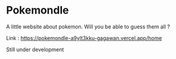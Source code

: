 # Pokemondle

A little website about pokemon. Will you be able to guess them all ? 

Link : https://pokemondle-a9ylt3kku-gagawan.vercel.app/home

Still under development
